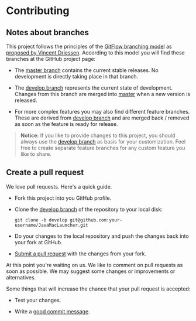 # Contributing


## Notes about branches

This project follows the principles of the [GitFlow branching model](http://jeffkreeftmeijer.com/2010/why-arent-you-using-git-flow/) as [proposed by Vincent Driessen](http://nvie.com/posts/a-successful-git-branching-model/). According to this model you will find these branches at the GitHub project page:

-   The [master branch](https://github.com/OpenIndex/JavaMacLauncher/tree/master) contains the current stable releases. No development is directly taking place in that branch.
     
-   The [develop branch](https://github.com/OpenIndex/JavaMacLauncher/tree/develop) represents the current state of development. Changes from this branch are merged into [master](https://github.com/OpenIndex/JavaMacLauncher/tree/master) when a new version is released.
    
-   For more complex features you may also find different feature branches. These are derived from [develop branch](https://github.com/OpenIndex/JavaMacLauncher/tree/develop) and are merged back / removed as soon as the feature is ready for release.

> **Notice:** If you like to provide changes to this project, you should always use the [develop branch](https://github.com/OpenIndex/JavaMacLauncher/tree/develop) as basis for your customization. Feel free to create separate feature branches for any custom feature you like to share. 


## Create a pull request

We love pull requests. Here's a quick guide.

-   Fork this project into you GitHub profile.

-   Clone the [develop branch](https://github.com/OpenIndex/JavaMacLauncher/tree/develop) of the repository to your 
    local disk:
    ```
    git clone -b develop git@github.com:your-username/JavaMacLauncher.git
    ```
    
-   Do your changes to the local repository and push the changes back into your fork at GitHub.
 
-   [Submit a pull request](https://github.com/OpenIndex/JavaMacLauncher/compare/) with the changes from your fork.

At this point you're waiting on us. We like to comment on pull requests as soon as possible. We may suggest some changes or improvements or alternatives.

Some things that will increase the chance that your pull request is accepted:

-   Test your changes.

-   Write a [good commit message](http://tbaggery.com/2008/04/19/a-note-about-git-commit-messages.html).
